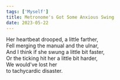 ```yaml
---
tags: ['Myself']
title: Metronome's Got Some Anxious Swing
date: 2023-05-22
---
```


Her heartbeat drooped, a little farther,  
Fell merging the manual and the ulnar,  
And I think if she swung a little bit faster,  
Or the ticking hit her a little bit harder,  
We would've lost her  
to tachycardic disaster.
